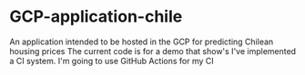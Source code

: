 # GCP-application-chile
An application intended to be hosted in the GCP for predicting Chilean housing prices 
The current code is for a demo that show's I've implemented a CI system. I'm going to use GitHub Actions for my CI
